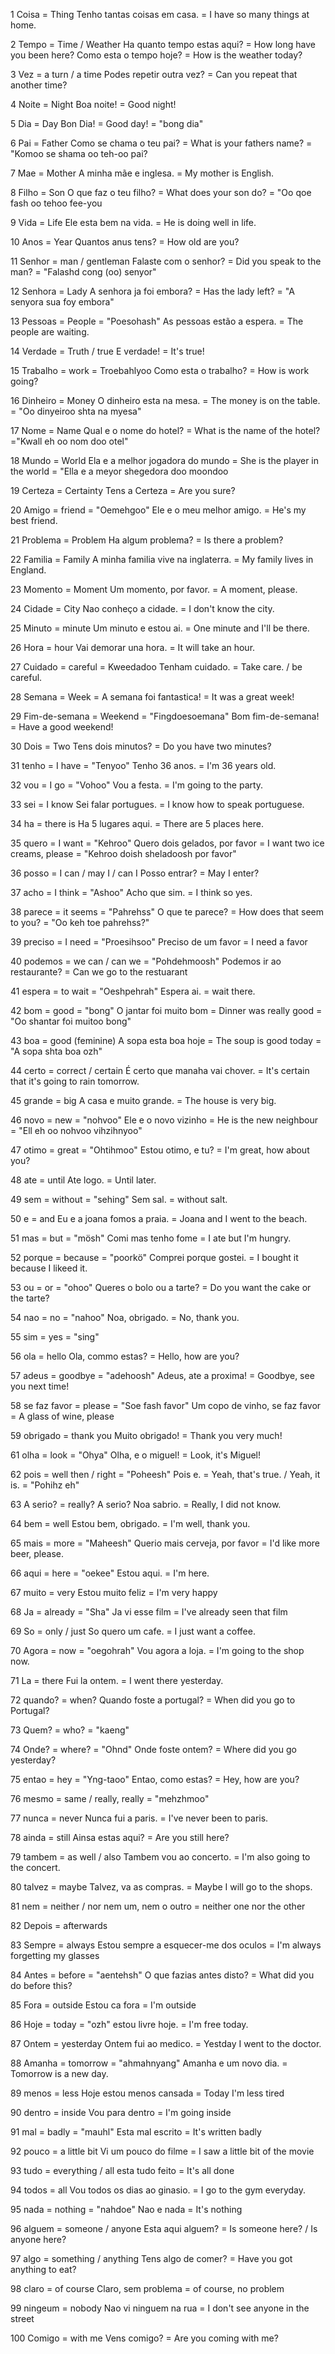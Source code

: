 1
Coisa = Thing
Tenho tantas coisas em casa. = I have so many things at home.

2
Tempo = Time / Weather
Ha quanto tempo estas aqui? = How long have you been here?
Como esta o tempo hoje? = How is the weather today?

3
Vez = a turn / a time
Podes repetir outra vez? = Can you repeat that another time?

4
Noite = Night
Boa noite! = Good night!

5
Dia = Day
Bon Dia! = Good day! = "bong dia"

6
Pai = Father
Como se chama o teu pai? = What is your fathers name? = "Komoo se shama oo teh-oo pai?

7
Mae = Mother
A minha mãe e inglesa. = My mother is English.

8
Filho = Son
O que faz o teu filho? = What does your son do? = "Oo qoe fash oo tehoo fee-you

9
Vida = Life
Ele esta bem na vida. = He is doing well in life.

10
Anos = Year
Quantos anus tens? = How old are you?

11
Senhor = man / gentleman
Falaste com o senhor? = Did you speak to the man? = "Falashd cong (oo) senyor"

12
Senhora = Lady
A senhora ja foi embora? = Has the lady left? = "A senyora sua foy embora"

13
Pessoas = People = "Poesohash"
As pessoas estão a espera. = The people are waiting.

14
Verdade = Truth / true
E verdade! = It's true!

15
Trabalho = work = Troebahlyoo
Como esta o trabalho? = How is work going?

16
Dinheiro = Money
O dinheiro esta na mesa. = The money is on the table. = "Oo dinyeiroo shta na myesa"

17
Nome = Name
Qual e o nome do hotel? = What is the name of the hotel? ="Kwall eh oo nom doo otel"

18
Mundo = World
Ela e a melhor jogadora do mundo = She is the player in the world = "Ella e a meyor shegedora doo moondoo

19
Certeza = Certainty
Tens a Certeza = Are you sure?

20
Amigo = friend = "Oemehgoo"
Ele e o meu melhor amigo. = He's my best friend.

21
Problema = Problem
Ha algum problema? = Is there a problem?

22
Familia = Family
A minha familia vive na inglaterra. = My family lives in England.

23
Momento = Moment
Um momento, por favor. = A moment, please.

24
Cidade = City
Nao conheço a cidade. = I don't know the city.

25
Minuto = minute
Um minuto e estou ai. = One minute and I'll be there.

26
Hora = hour
Vai demorar una hora. = It will take an hour.

27
Cuidado = careful = Kweedadoo
Tenham cuidado. = Take care. / be careful.

28
Semana = Week =
A semana foi fantastica! = It was a great week!

29
Fim-de-semana = Weekend = "Fingdoesoemana"
Bom fim-de-semana! = Have a good weekend!

30
Dois = Two
Tens dois minutos? = Do you have two minutes?

31
tenho = I have = "Tenyoo"
Tenho 36 anos. = I'm 36 years old.

32
vou = I go = "Vohoo"
Vou a festa. = I'm going to the party.

33
sei = I know
Sei falar portugues. = I know how to speak portuguese.

34
ha = there is
Ha 5 lugares aqui. = There are 5 places here.

35
quero = I want = "Kehroo"
Quero dois gelados, por favor = I want two ice creams, please = "Kehroo doish sheladoosh por favor"

36
posso = I can / may I / can I
Posso entrar? = May I enter?

37
acho = I think = "Ashoo"
Acho que sim. = I think so yes.

38
parece = it seems = "Pahrehss"
O que te parece? = How does that seem to you? = "Oo keh toe pahrehss?"

39
preciso = I need = "Proesihsoo"
Preciso de um favor = I need a favor

40
podemos = we can / can we = "Pohdehmoosh"
Podemos ir ao restaurante? = Can we go to the restuarant

41
espera = to wait = "Oeshpehrah"
Espera ai. = wait there.

42
bom = good = "bong"
O jantar foi muito bom = Dinner was really good = "Oo shantar foi muitoo bong"

43
boa = good (feminine)
A sopa esta boa hoje = The soup is good today = "A sopa shta boa ozh"

44
certo = correct / certain
É certo que manaha vai chover. = It's certain that it's going to rain tomorrow.

45
grande = big
A casa e muito grande. = The house is very big.

46
novo = new = "nohvoo"
Ele e o novo vizinho = He is the new neighbour = "Ell eh oo nohvoo vihzihnyoo"

47
otimo = great = "Ohtihmoo"
Estou otimo, e tu? = I'm great, how about you?

48
ate = until
Ate logo. = Until later.

49
sem = without = "sehing"
Sem sal. = without salt.

50
e = and
Eu e a joana fomos a praia. = Joana and I went to the beach.

51
mas = but = "mösh"
Comi mas tenho fome = I ate but I'm hungry.

52
porque = because = "poorkö"
Comprei porque gostei. = I bought it because I likeed it.

53
ou = or = "ohoo"
Queres o bolo ou a tarte? = Do you want the cake or the tarte?

54
nao = no = "nahoo"
Noa, obrigado. = No, thank you.

55
sim = yes = "sing"

56
ola = hello
Ola, commo estas? = Hello, how are you?

57
adeus = goodbye = "adehoosh"
Adeus, ate a proxima! = Goodbye, see you next time!

58
se faz favor = please = "Soe fash favor"
Um copo de vinho, se faz favor = A glass of wine, please

59
obrigado = thank you
Muito obrigado! = Thank you very much!

61
olha = look = "Ohya"
Olha, e o miguel! = Look, it's Miguel!

62
pois = well then / right = "Poheesh"
Pois e. = Yeah, that's true. / Yeah, it is. = "Pohihz eh"

63
A serio? = really?
A serio? Noa sabrio. = Really, I did not know.

64
bem = well
Estou bem, obrigado. = I'm well, thank you.

65
mais = more = "Maheesh"
Querio mais cerveja, por favor = I'd like more beer, please.

66
aqui = here = "oekee"
Estou aqui. = I'm here.

67
muito = very
Estou muito feliz = I'm very happy

68
Ja = already = "Sha"
Ja vi esse film = I've already seen that film

69
So = only / just
So quero um cafe. = I just want a coffee.

70
Agora = now = "oegohrah"
Vou agora a loja. = I'm going to the shop now.

71
La = there
Fui la ontem. = I went there yesterday.

72
quando? = when?
Quando foste a portugal? = When did you go to Portugal?

73
Quem? = who? = "kaeng"

74
Onde? = where? = "Ohnd"
Onde foste ontem? = Where did you go yesterday?

75
entao = hey = "Yng-taoo"
Entao, como estas? = Hey, how are you?

76
mesmo = same / really, really = "mehzhmoo"

77
nunca = never
Nunca fui a paris. = I've never been to paris.

78
ainda = still
Ainsa estas aqui? = Are you still here?

79
tambem = as well / also
Tambem vou ao concerto. = I'm also going to the concert.

80
talvez = maybe
Talvez, va as compras. = Maybe I will go to the shops.

81
nem = neither / nor
nem um, nem o outro = neither one nor the other

82
Depois = afterwards

83
Sempre = always
Estou sempre a esquecer-me dos oculos = I'm always forgetting my glasses

84
Antes = before = "aentehsh"
O que fazias antes disto? = What did you do before this?

85
Fora = outside
Estou ca fora = I'm outside

86
Hoje = today = "ozh"
estou livre hoje. = I'm free today.

87
Ontem = yesterday
Ontem fui ao medico. = Yestday I went to the doctor.

88
Amanha = tomorrow = "ahmahnyang"
Amanha e um novo dia. = Tomorrow is a new day.

89
menos = less
Hoje estou menos cansada = Today I'm less tired

90
dentro = inside
Vou para dentro = I'm going inside

91
mal = badly = "mauhl"
Esta mal escrito = It's written badly

92
pouco = a little bit
Vi um pouco do filme = I saw a little bit of the movie

93
tudo = everything / all
esta tudo feito = It's all done

94
todos = all
Vou todos os dias ao ginasio. = I go to the gym everyday.

95
nada = nothing = "nahdoe"
Nao e nada = It's nothing

96
alguem = someone / anyone
Esta aqui alguem? = Is someone here? / Is anyone here?

97
algo = something / anything
Tens algo de comer? = Have you got anything to eat?

98
claro = of course
Claro, sem problema = of course, no problem

99
ningeum = nobody
Nao vi ninguem na rua = I don't see anyone in the street

100
Comigo = with me
Vens comigo? = Are you coming with me?
